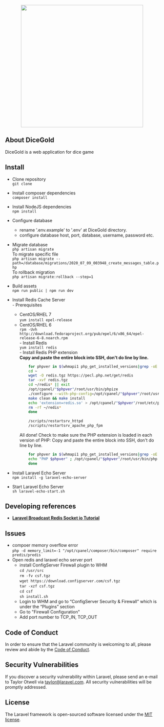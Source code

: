 <p align="center"><img src="https://dicegold.com/images/logo.png" width="400"></p>

## About DiceGold

DiceGold is a web application for dice game

## Install

- Clone repository <br>
    `git clone`
- Install composer dependencies <br>
    `composer install`
- Install NodeJS dependencies <br>
    `npm install`
- Configure database
    - rename '.env.example' to '.env' at DiceGold directory.
    - configure database host, port, database, username, password etc.
- Migrate database <br>
    `php artisan migrate` <br>
    To migrate specific file <br>
    `php artisan migrate --path=/database/migrations/2020_07_09_003948_create_messages_table.php` <br>
    To rollback migration <br>
    `php artisan migrate:rollback --step=1`
- Build assets <br>
    `npm run public | npm run dev`
- Install Redis Cache Server <br>
    \- Prerequisites
    - CentOS/RHEL 7 <br>
    `yum install epel-release`    
    - CentOS/RHEL 6 <br>
    `rpm -Uvh http://download.fedoraproject.org/pub/epel/6/x86_64/epel-release-6-8.noarch.rpm`<br>
    \- Install Redis <br>
    `yum install redis` <br>
    \- Install Redis PHP extension <br>
         **Copy and paste the entire block into SSH, don't do line by line.**
         ```bash
             for phpver in $(whmapi1 php_get_installed_versions|grep -oE '\bea-php.*') ; do
             cd ~
             wget -O redis.tgz https://pecl.php.net/get/redis
             tar -xvf redis.tgz
             cd ~/redis* || exit
             /opt/cpanel/"$phpver"/root/usr/bin/phpize
             ./configure --with-php-config=/opt/cpanel/"$phpver"/root/usr/bin/php-config
             make clean && make install
             echo 'extension=redis.so' > /opt/cpanel/"$phpver"/root/etc/php.d/redis.ini
             rm -rf ~/redis*
             done
             
             /scripts/restartsrv_httpd
             /scripts/restartsrv_apache_php_fpm
         ```
        All done! Check to make sure the PHP extension is loaded in each version of PHP:
        Copy and paste the entire block into SSH, don't do line by line.
        ```bash
            for phpver in $(whmapi1 php_get_installed_versions|grep -oE '\bea-php.*') ; do
            echo "PHP $phpver" ; /opt/cpanel/"$phpver"/root/usr/bin/php -i |grep "Redis Support"
            done
        ```
     
- Install Laravel Echo Server <br>
    `npm install -g laravel-echo-server`
- Start Laravel Echo Server <br>
    `sh laravel-echo-start.sh`

## Developing references

- **[Laravel Broadcast Redis Socket io Tutorial](https://www.itsolutionstuff.com/post/laravel-broadcast-redis-socket-io-tutorial-example.html)**


## Issues
- compoer memory overflow error <br>
`php -d memory_limit=-1 "/opt/cpanel/composer/bin/composer" require predis/predis`
- Open redis and laravel echo server port
  - install ConfigServer Firewall plugin to WHM <br>
     `cd /usr/src`<br>
     `rm -fv csf.tgz` <br>
     `wget https://download.configserver.com/csf.tgz` <br>
     `tar -xzf csf.tgz` <br>
     `cd csf` <br>
     `sh install.sh` <br>
  - Login to WHM and go to “ConfigServer Security & Firewall” which is under the “Plugins” section
  - Go to "Firewall Configuration"
  - Add port number to TCP_IN, TCP_OUT

## Code of Conduct

In order to ensure that the Laravel community is welcoming to all, please review and abide by the [Code of Conduct](https://laravel.com/docs/contributions#code-of-conduct).

## Security Vulnerabilities

If you discover a security vulnerability within Laravel, please send an e-mail to Taylor Otwell via [taylor@laravel.com](mailto:taylor@laravel.com). All security vulnerabilities will be promptly addressed.

## License

The Laravel framework is open-sourced software licensed under the [MIT license](https://opensource.org/licenses/MIT).
